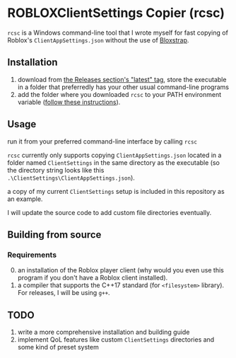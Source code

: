# ROBLOXClientSettings Copier (rcsc)

`rcsc` is a Windows command-line tool that I wrote myself  for fast copying of Roblox's `ClientAppSettings.json` without the use of [Bloxstrap](https://github.com/bloxstraplabs/bloxstrap).

## Installation

1. download from [the Releases section's "latest" tag](https://github.com/coderheck/rcsc/releases/latest), store the executable in a folder that preferredly has your other usual command-line programs 
2. add the folder where you downloaded `rcsc` to your PATH environment variable ([follow these instructions](https://stackoverflow.com/a/79361333)).

## Usage

run it from your preferred command-line interface by calling `rcsc`

`rcsc` currently only supports copying `ClientAppSettings.json` located in a folder named `ClientSettings` in the same directory as the executable (so the directory string looks like this `.\ClientSettings\ClientAppSettings.json`).

a copy of my current `ClientSettings` setup is included in this repository as an example.

I will update the source code to add custom file directories eventually.

## Building from source
### Requirements
0. an installation of the Roblox player client (why would you even use this program if you don't have a Roblox client installed).
1. a compiler that supports the C++17 standard (for `<filesystem>` library). For releases, I will be using `g++`.

## TODO
01. write a more comprehensive installation and building guide
02. implement QoL features like custom `ClientSettings` directories and some kind of preset system 

